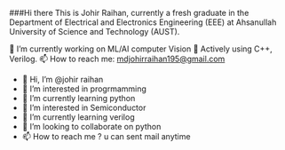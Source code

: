 ###Hi there
This is Johir Raihan, currently a fresh graduate in the Department of Electrical and Electronics Engineering (EEE) at Ahsanullah University of Science and Technology (AUST).

🔭 I’m currently working on ML/AI computer Vision
💬 Actively using C++, Verilog.
📫 How to reach me: mdjohirraihan195@gmail.com
- 👋 Hi, I’m @johir raihan
- 👀 I’m interested in progrmamming
- 🌱 I’m currently learning python
- 👀 I’m interested in Semiconductor
- 🌱 I’m currently learning verilog 
- 💞️ I’m looking to collaborate on python
- 📫 How to reach me ? u can sent mail anytime

